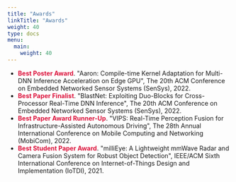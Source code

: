 ```yaml
---
title: "Awards"
linkTitle: "Awards"
weight: 40
type: docs
menu:
  main:
    weight: 40
---
```


- **<font color=#DC143C>Best Poster Award</font>**. "Aaron: Compile-time Kernel Adaptation for Multi-DNN Inference Acceleration on Edge GPU", The 20th ACM Conference on Embedded Networked Sensor Systems (SenSys), 2022.
- **<font color=#DC143C>Best Paper Finalist</font>**. "BlastNet: Exploiting Duo-Blocks for Cross-Processor Real-Time DNN Inference", The 20th ACM Conference on Embedded Networked Sensor Systems (SenSys), 2022.
- **<font color=#DC143C>Best Paper Award Runner-Up</font>**. "VIPS: Real-Time Perception Fusion for Infrastructure-Assisted Autonomous Driving", The 28th Annual International Conference on Mobile Computing and Networking (MobiCom), 2022.
- **<font color=#DC143C>Best Student Paper Award</font>**. "milliEye: A Lightweight mmWave Radar and Camera Fusion System for Robust Object Detection", IEEE/ACM Sixth International Conference on Internet-of-Things Design and Implementation (IoTDI), 2021.